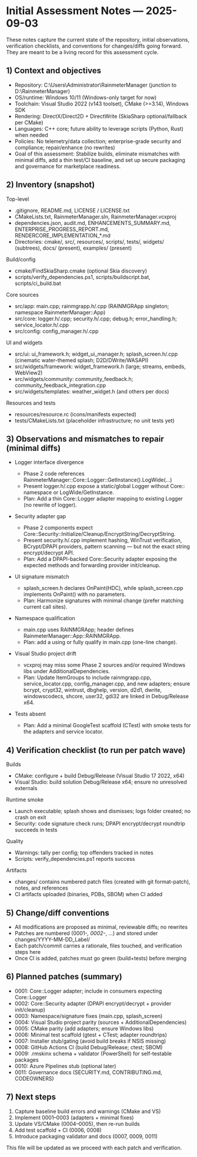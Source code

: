 # Initial Assessment Notes — 2025-09-03

These notes capture the current state of the repository, initial observations, verification checklists, and conventions for changes/diffs going forward. They are meant to be a living record for this assessment cycle.

## 1) Context and objectives
- Repository: C:\Users\Administrator\RainmeterManager (junction to D:\RainmeterManager)
- OS/runtime: Windows 10/11 (Windows-only target for now)
- Toolchain: Visual Studio 2022 (v143 toolset), CMake (>=3.14), Windows SDK
- Rendering: DirectX/Direct2D + DirectWrite (SkiaSharp optional/fallback per CMake)
- Languages: C++ core; future ability to leverage scripts (Python, Rust) when needed
- Policies: No telemetry/data collection; enterprise-grade security and compliance; repair/enhance (no rewrites)
- Goal of this assessment: Stabilize builds, eliminate mismatches with minimal diffs, add a thin test/CI baseline, and set up secure packaging and governance for marketplace readiness.

## 2) Inventory (snapshot)
Top-level
- .gitignore, README.md, LICENSE / LICENSE.txt
- CMakeLists.txt, RainmeterManager.sln, RainmeterManager.vcxproj
- dependencies.json, audit.md, ENHANCEMENTS_SUMMARY.md, ENTERPRISE_PROGRESS_REPORT.md, RENDERCORE_IMPLEMENTATION_*.md
- Directories: cmake/, src/, resources/, scripts/, tests/, widgets/ (subtrees), docs/ (present), examples/ (present)

Build/config
- cmake/FindSkiaSharp.cmake (optional Skia discovery)
- scripts/verify_dependencies.ps1, scripts/buildscript.bat, scripts/ci_build.bat

Core sources
- src/app: main.cpp; rainmgrapp.h/.cpp (RAINMGRApp singleton; namespace RainmeterManager::App)
- src/core: logger.h/.cpp; security.h/.cpp; debug.h; error_handling.h; service_locator.h/.cpp
- src/config: config_manager.h/.cpp

UI and widgets
- src/ui: ui_framework.h; widget_ui_manager.h; splash_screen.h/.cpp (cinematic water-themed splash; D2D/DWrite/WASAPI)
- src/widgets/framework: widget_framework.h (large; streams, embeds, WebView2)
- src/widgets/community: community_feedback.h; community_feedback_integration.cpp
- src/widgets/templates: weather_widget.h (and others per docs)

Resources and tests
- resources/resource.rc (icons/manifests expected)
- tests/CMakeLists.txt (placeholder infrastructure; no unit tests yet)

## 3) Observations and mismatches to repair (minimal diffs)
- Logger interface divergence
  - Phase 2 code references RainmeterManager::Core::Logger::GetInstance().LogWide(...)
  - Present logger.h/.cpp expose a static/global Logger without Core:: namespace or LogWide/GetInstance.
  - Plan: Add a thin Core::Logger adapter mapping to existing Logger (no rewrite of logger).

- Security adapter gap
  - Phase 2 components expect Core::Security::Initialize/Cleanup/EncryptString/DecryptString.
  - Present security.h/.cpp implement hashing, WinTrust verification, BCrypt/DPAPI providers, pattern scanning — but not the exact string encrypt/decrypt API.
  - Plan: Add a DPAPI-backed Core::Security adapter exposing the expected methods and forwarding provider init/cleanup.

- UI signature mismatch
  - splash_screen.h declares OnPaint(HDC), while splash_screen.cpp implements OnPaint() with no parameters.
  - Plan: Harmonize signatures with minimal change (prefer matching current call sites).

- Namespace qualification
  - main.cpp uses RAINMGRApp; header defines RainmeterManager::App::RAINMGRApp.
  - Plan: add a using or fully qualify in main.cpp (one-line change).

- Visual Studio project drift
  - vcxproj may miss some Phase 2 sources and/or required Windows libs under AdditionalDependencies.
  - Plan: Update ItemGroups to include rainmgrapp.cpp, service_locator.cpp, config_manager.cpp, and new adapters; ensure bcrypt, crypt32, wintrust, dbghelp, version, d2d1, dwrite, windowscodecs, shcore, user32, gdi32 are linked in Debug/Release x64.

- Tests absent
  - Plan: Add a minimal GoogleTest scaffold (CTest) with smoke tests for the adapters and service locator.

## 4) Verification checklist (to run per patch wave)
Builds
- CMake: configure + build Debug/Release (Visual Studio 17 2022, x64)
- Visual Studio: build solution Debug/Release x64; ensure no unresolved externals

Runtime smoke
- Launch executable; splash shows and dismisses; logs folder created; no crash on exit
- Security: code signature check runs; DPAPI encrypt/decrypt roundtrip succeeds in tests

Quality
- Warnings: tally per config; top offenders tracked in notes
- Scripts: verify_dependencies.ps1 reports success

Artifacts
- changes/ contains numbered patch files (created with git format-patch), notes, and references
- CI artifacts uploaded (binaries, PDBs, SBOM) when CI added

## 5) Change/diff conventions
- All modifications are proposed as minimal, reviewable diffs; no rewrites
- Patches are numbered (0001-*, 0002-*, …) and stored under changes/YYYY-MM-DD_Label/
- Each patch/commit carries a rationale, files touched, and verification steps here
- Once CI is added, patches must go green (build+tests) before merging

## 6) Planned patches (summary)
- 0001: Core::Logger adapter; include in consumers expecting Core::Logger
- 0002: Core::Security adapter (DPAPI encrypt/decrypt + provider init/cleanup)
- 0003: Namespace/signature fixes (main.cpp, splash_screen)
- 0004: Visual Studio project parity (sources + AdditionalDependencies)
- 0005: CMake parity (add adapters; ensure Windows libs)
- 0006: Minimal test scaffold (gtest + CTest; adapter roundtrips)
- 0007: Installer stub/gating (avoid build breaks if NSIS missing)
- 0008: GitHub Actions CI (build Debug/Release; ctest; SBOM)
- 0009: .rmskinx schema + validator (PowerShell) for self-testable packages
- 0010: Azure Pipelines stub (optional later)
- 0011: Governance docs (SECURITY.md, CONTRIBUTING.md, CODEOWNERS)

## 7) Next steps
1) Capture baseline build errors and warnings (CMake and VS)
2) Implement 0001–0003 (adapters + minimal fixes)
3) Update VS/CMake (0004–0005), then re-run builds
4) Add test scaffold + CI (0006, 0008)
5) Introduce packaging validator and docs (0007, 0009, 0011)

This file will be updated as we proceed with each patch and verification.

